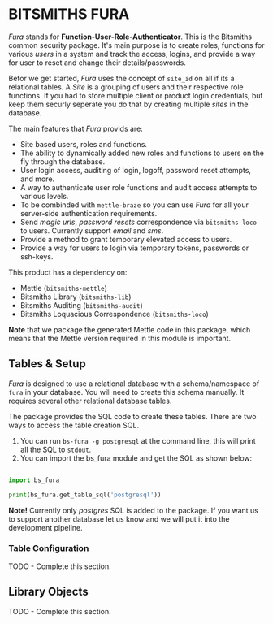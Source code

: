 # BITSMITHS FURA #

*Fura* stands for **Function-User-Role-Authenticator**. This is the Bitsmiths common security package. It's main purpose is to
create roles, functions for various *users* in a system and track the access, logins, and provide a way for user to reset and
change their details/passwords.

Befor we get started, *Fura* uses the concept of `site_id` on all if its a relational tables. A *Site* is a grouping of users and
their respective role functions. If you had to store multiple client or product login credentials, but keep them securly seperate
you do that by creating multiple *sites* in the database.

The main features that *Fura* provids are:

- Site based users, roles and functions.
- The ability to dynamically added new roles and functions to users on the fly through the database.
- User login access, auditing of login, logoff, password reset attempts, and more.
- A way to authenticate user role functions and audit access attempts to various levels.
- To be combinded with `mettle-braze` so you can use *Fura* for all your server-side authentication requirements.
- Send *magic urls*, *password resets* correspondence via `bitsmiths-loco` to users. Currently support *email* and *sms*.
- Provide a method to grant temporary elevated access to users.
- Provide a way for users to login via temporary tokens, passwords or ssh-keys.

This product has a dependency on:

- Mettle (`bitsmiths-mettle`)
- Bitsmiths Library (`bitsmiths-lib`)
- Bitsmiths Auditing (`bitsmiths-audit`)
- Bitsmiths Loquacious Correspondence (`bitsmiths-loco`)


**Note** that we package the generated Mettle code in this package, which means that the Mettle version required in this module is important.

## Tables & Setup ##

*Fura* is designed to use a relational database with a schema/namespace of `fura` in your database. You will need to create this schema manually.
It requires several other relational database tables.

The package provides the SQL code to create these tables. There are two ways to access the table creation SQL.

1. You can run `bs-fura -g postgresql` at the command line, this will print all the SQL to `stdout`.
2. You can import the bs_fura module and get the SQL as shown below:

```python

import bs_fura

print(bs_fura.get_table_sql('postgresql'))

```

**Note!** Currently only *postgres* SQL is added to the package. If you want us to support another database let
us know and we will put it into the development pipeline.

### Table Configuration ###

TODO - Complete this section.

## Library Objects ##

TODO - Complete this section.
